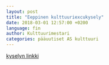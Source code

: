 ```yaml
---
layout: post
title: "Eeppinen kulttuuriexcukysely"
date: 2018-03-01 12:57:00 +0200
language: fin
author: Kulttuurimestari
categories: pääuutiset AS kulttuuri
---
```

[kyselyn linkki](https://docs.google.com/forms/d/e/1FAIpQLSf7P7RuUyPK5dkGMYtWGNfwSjsvBpedozOxL7tQ2AHGSwJ-0Q/viewform?usp=sf_link)